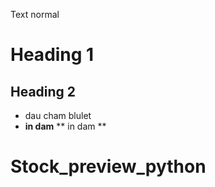 Text normal
# Heading 1
## Heading 2
* dau cham blulet
* **in dam**
** in dam **
# Stock_preview_python
